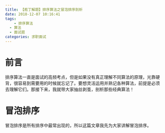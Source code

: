 ```yaml
---
title: 【庖丁解题】排序算法之冒泡排序剖析
date: 2018-12-07 10:16:41
tags:
	- 排序算法
  - 算法
  - 面试题
categories: 求职面试
---
```

# 前言
排序算法一直是面试的高频考点，但是如果没有真正理解不同算法的原理，光靠硬背，很容易到需要用的时候就忘记了。要想灵活运用并熟记各种算法，前提是必须去理解它们。那接下来，我就带大家抽丝剥茧，剖析那些经典算法！
# 冒泡排序
冒泡排序是所有排序中最常出现的，所以这篇文章我先为大家讲解冒泡排序。
